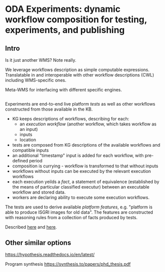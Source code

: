 # ODA Experiments: dynamic workflow composition for testing, experiments, and publishing

## Intro

Is it just another WMS? Note really.

We leverage workflows description as simple computable expressions. Translatable in and interoperable with other workflow descriptions (CWL) including WMS-specific ones.

Meta-WMS for interfacing with different specific engines.


##

Experiments are end-to-end live platform *tests* as well as other workflows constructed from those available in the KB.

* KG keeps descriptions of workflows, describing for each:
  * an _execution workflow_  (another workflow, which takes workflow as an input)
  * inputs
  * location  
* tests are composed from KG descriptions of the available workflows and compatible inputs
* an additional "timestamp" input is added for each workflow, with pre-defined period
* composition is currying - workflow is transformed to that without inputs
* workflows without inputs can be executed by the relevant execution workflows
* each execution yeilds a _fact_, a statement of equivalence (established by the means of particular classified executur) between an executable workflow and stored data.
* workers are declaring ability to execute some execution workflows.

The tests are used to derive available _platform features_, e.g. "platform is able to produce ISGRI images for old data".
The features are constructed with reasoning rules from a collection of facts produced by tests.


Described [here](https://doi.org/10.5281/zenodo.3560567) and [here](https://doi.org/10.5281/zenodo.3559528).


## Other similar options

https://hypothesis.readthedocs.io/en/latest/

Program synthesis  https://synthesis.to/papers/phd_thesis.pdf

